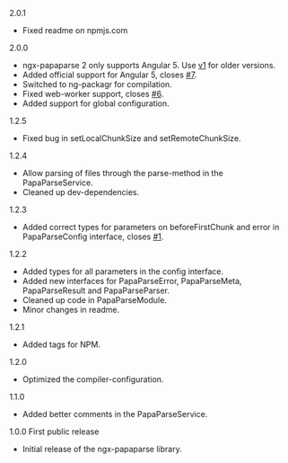 2.0.1
  - Fixed readme on npmjs.com
  
2.0.0
  - ngx-papaparse 2 only supports Angular 5. Use [v1](https://github.com/Alberthaff/ngx-papaparse/tree/v1) for older versions.
  - Added official support for Angular 5, closes [#7](https://github.com/Alberthaff/ngx-papaparse/issues/7).
  - Switched to ng-packagr for compilation.
  - Fixed web-worker support, closes [#6](https://github.com/Alberthaff/ngx-papaparse/issues/6).
  - Added support for global configuration.

1.2.5
  - Fixed bug in setLocalChunkSize and setRemoteChunkSize.

1.2.4
  - Allow parsing of files through the parse-method in the PapaParseService.
  - Cleaned up dev-dependencies.

1.2.3
  - Added correct types for parameters on beforeFirstChunk and error in PapaParseConfig interface, closes [#1](https://github.com/Alberthaff/ngx-papaparse/issues/1).
  
1.2.2
  - Added types for all parameters in the config interface.
  - Added new interfaces for PapaParseError, PapaParseMeta, PapaParseResult and PapaParseParser.
  - Cleaned up code in PapaParseModule.
  - Minor changes in readme.

1.2.1
  - Added tags for NPM.
  
1.2.0
  - Optimized the compiler-configuration.

1.1.0
  - Added better comments in the PapaParseService.

1.0.0 First public release

  - Initial release of the ngx-papaparse library.
